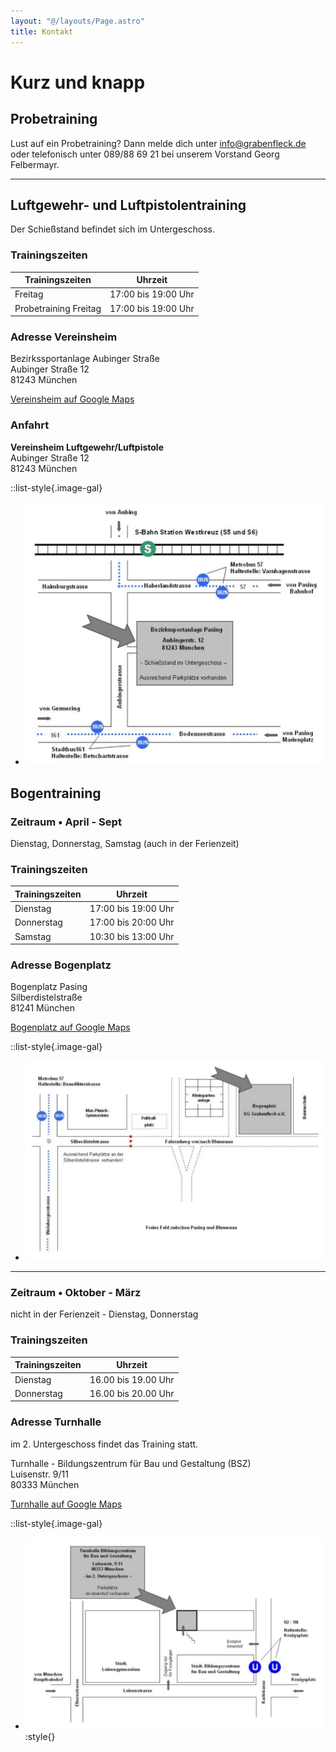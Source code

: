 ```yaml
---
layout: "@/layouts/Page.astro"
title: Kontakt
---
```


# Kurz und knapp

## Probetraining

Lust auf ein Probetraining? Dann melde dich unter [info@grabenfleck.de](mailto:info@grabenfleck.de) oder telefonisch unter 089/88 69 21 bei unserem Vorstand Georg Felbermayr.

---

## Luftgewehr- und Luftpistolentraining

Der Schießstand befindet sich im Untergeschoss.

### Trainingszeiten

| Trainingszeiten       | Uhrzeit             |
| --------------------- | ------------------- |
| Freitag               | 17:00 bis 19:00 Uhr |
| Probetraining Freitag | 17:00 bis 19:00 Uhr |

### Adresse Vereinsheim

Bezirkssportanlage Aubinger Straße\
Aubinger Straße 12\
81243 München

<i class="bi bi-geo-alt"></i> [Vereinsheim auf Google Maps](https://maps.app.goo.gl/EmvyStMU6MaJYw6e8)

### Anfahrt

**Vereinsheim Luftgewehr/Luftpistole**\
Aubinger Straße 12\
81243 München

::list-style{.image-gal}

- ![](/images/uploads/anfahrt-kugelschuetzen.jpg)

## Bogentraining

### Zeitraum • April - Sept

Dienstag, Donnerstag, Samstag (auch in der Ferienzeit)

### Trainingszeiten

| Trainingszeiten | Uhrzeit             |
| --------------- | ------------------- |
| Dienstag        | 17:00 bis 19:00 Uhr |
| Donnerstag      | 17:00 bis 20:00 Uhr |
| Samstag         | 10:30 bis 13:00 Uhr |

### Adresse Bogenplatz

Bogenplatz Pasing\
Silberdistelstraße\
81241 München

<i class="bi bi-geo-alt"></i> [Bogenplatz auf Google Maps](https://maps.app.goo.gl/WEcgBWoPgvcRTSW5A)

::list-style{.image-gal}

- ![Plan zum Bogenplatz](/images/uploads/anfahrt-bogen-sommer.jpg)

---

### Zeitraum • Oktober - März

nicht in der Ferienzeit - Dienstag, Donnerstag

### Trainingszeiten

| Trainingszeiten | Uhrzeit             |
| --------------- | ------------------- |
| Dienstag        | 16.00 bis 19.00 Uhr |
| Donnerstag      | 16.00 bis 20.00 Uhr |

### Adresse Turnhalle

im 2. Untergeschoss findet das Training statt.

Turnhalle - Bildungszentrum für Bau und Gestaltung (BSZ)\
Luisenstr. 9/11\
80333 München

<i class="bi bi-geo-alt"></i> [Turnhalle auf Google Maps](https://maps.app.goo.gl/YtKrHWjMFgvDUe826)

::list-style{.image-gal}

- ![Wegbeschreibung zur Turnhalle](/images/uploads/anfahrt-bogen-winter.jpg):style{}
